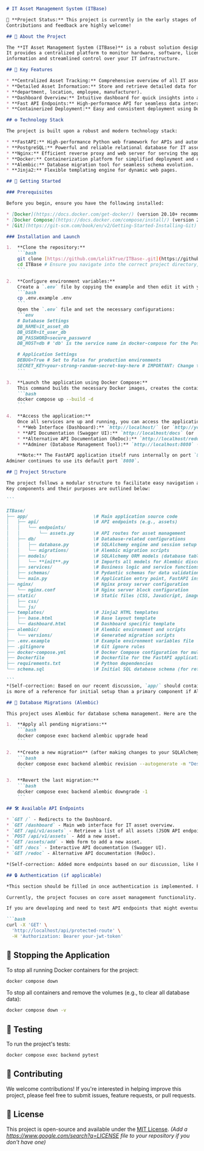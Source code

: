 ````markdown
# IT Asset Management System (ITBase)

🚧 **Project Status:** This project is currently in the early stages of development.
Contributions and feedback are highly welcome!

## 📝 About the Project

The **IT Asset Management System (ITBase)** is a robust solution designed for tracking and managing an organization's IT assets.
It provides a centralized platform to monitor hardware, software, licenses, and other crucial IT resources, ensuring up-to-date
information and streamlined control over your IT infrastructure.

## 🚀 Key Features

* **Centralized Asset Tracking:** Comprehensive overview of all IT assets.
* **Detailed Asset Information:** Store and retrieve detailed data for each asset (type, status, model,
* **department, location, employee, manufacturer).
* **Dashboard Overview:** Intuitive dashboard for quick insights into asset distribution by type and status.
* **Fast API Endpoints:** High-performance API for seamless data interaction.
* **Containerized Deployment:** Easy and consistent deployment using Docker.

## ⚙️ Technology Stack

The project is built upon a robust and modern technology stack:

* **FastAPI:** High-performance Python web framework for APIs and automatic documentation.
* **PostgreSQL:** Powerful and reliable relational database for IT asset data.
* **Nginx:** Efficient reverse proxy and web server for serving the application and managing traffic.
* **Docker:** Containerization platform for simplified deployment and consistent environments.
* **Alembic:** Database migration tool for seamless schema evolution.
* **Jinja2:** Flexible templating engine for dynamic web pages.

## 🏁 Getting Started

### Prerequisites

Before you begin, ensure you have the following installed:

* [Docker](https://docs.docker.com/get-docker/) (version 20.10+ recommended)
* [Docker Compose](https://docs.docker.com/compose/install/) (version 2.0+ recommended)
* [Git](https://git-scm.com/book/en/v2/Getting-Started-Installing-Git) (for cloning the repository)

### Installation and Launch

1.  **Clone the repository:**
    ```bash
    git clone [https://github.com/LelikTrue/ITBase-.git](https://github.com/LelikTrue/ITBase-.git)
    cd ITBase # Ensure you navigate into the correct project directory, usually the repository name
    ```

2.  **Configure environment variables:**
    Create a `.env` file by copying the example and then edit it with your specific settings:
    ```bash
    cp .env.example .env
    ```
    Open the `.env` file and set the necessary configurations:
    ```env
    # Database Settings
    DB_NAME=it_asset_db
    DB_USER=it_user_db
    DB_PASSWORD=secure_password
    DB_HOST=db # 'db' is the service name in docker-compose for the PostgreSQL container

    # Application Settings
    DEBUG=True # Set to False for production environments
    SECRET_KEY=your-strong-random-secret-key-here # IMPORTANT: Change this to a strong, unique value!
    ```

3.  **Launch the application using Docker Compose:**
    This command builds the necessary Docker images, creates the containers, and starts all services in detached mode (`-d`).
    ```bash
    docker compose up --build -d
    ```

4.  **Access the application:**
    Once all services are up and running, you can access the application interfaces:
    * **Web Interface (Dashboard):** `http://localhost/` (or `http://your_server_ip/` like `http://192.168.0.10`)
    * **API Documentation (Swagger UI):** `http://localhost/docs` (or `http://your_server_ip/docs`)
    * **Alternative API Documentation (ReDoc):** `http://localhost/redoc` (or `http://your_server_ip/redoc`)
    * **Adminer (Database Management Tool):** `http://localhost:8080` (or `http://your_server_ip:8080`)

    **Note:** The FastAPI application itself runs internally on port `8000`. Access is via Nginx, which listens on port `80` (standard HTTP).
Adminer continues to use its default port `8080`.

## 📂 Project Structure

The project follows a modular structure to facilitate easy navigation and future development.
Key components and their purposes are outlined below:

```

ITBase/
├── app/                        \# Main application source code
│   ├── api/                    \# API endpoints (e.g., assets)
│   │   └── endpoints/
│   │       └── assets.py       \# API routes for asset management
│   ├── db/                     \# Database-related configurations
│   │   ├── database.py         \# SQLAlchemy engine and session setup
│   │   └── migrations/         \# Alembic migration scripts
│   ├── models/                 \# SQLAlchemy ORM models (database table definitions)
│   │   └── **init**.py         \# Imports all models for Alembic discovery
│   ├── services/               \# Business logic and service functions (e.g., CRUD operations)
│   ├── schemas/                \# Pydantic schemas for data validation and serialization
│   └── main.py                 \# Application entry point, FastAPI instance, main routes
├── nginx/                      \# Nginx proxy server configuration
│   └── nginx.conf              \# Nginx server block configuration
├── static/                     \# Static files (CSS, JavaScript, images)
│   ├── css/
│   └── js/
├── templates/                  \# Jinja2 HTML templates
│   ├── base.html               \# Base layout template
│   └── dashboard.html          \# Dashboard specific template
├── alembic/                    \# Alembic environment and scripts
│   └── versions/               \# Generated migration scripts
├── .env.example                \# Example environment variables file
├── .gitignore                  \# Git ignore rules
├── docker-compose.yml          \# Docker Compose configuration for multi-container setup
├── Dockerfile                  \# Dockerfile for the FastAPI application (backend service)
├── requirements.txt            \# Python dependencies
└── schema.sql                  \# Initial SQL database schema (for reference/initial setup)

```
*(Self-correction: Based on our recent discussion, `app/` should contain `api/`, `db/`, `models/`, etc., and `schema.sql`
is more of a reference for initial setup than a primary component if Alembic is used.)*

## 🔄 Database Migrations (Alembic)

This project uses Alembic for database schema management. Here are the essential commands:

1.  **Apply all pending migrations:**
    ```bash
    docker compose exec backend alembic upgrade head
    ```

2.  **Create a new migration** (after making changes to your SQLAlchemy models):
    ```bash
    docker compose exec backend alembic revision --autogenerate -m "Describe your changes here"
    ```

3.  **Revert the last migration:**
    ```bash
    docker compose exec backend alembic downgrade -1
    ```

## 🛠 Available API Endpoints

* `GET /` - Redirects to the Dashboard.
* `GET /dashboard` - Main web interface for IT asset overview.
* `GET /api/v1/assets` - Retrieve a list of all assets (JSON API endpoint).
* `POST /api/v1/assets` - Add a new asset.
* `GET /assets/add` - Web form to add a new asset.
* `GET /docs` - Interactive API documentation (Swagger UI).
* `GET /redoc` - Alternative API documentation (ReDoc).

*(Self-correction: Added more endpoints based on our discussion, like POST /api/v1/assets and GET /assets/add, for clarity.)*

## 🔒 Authentication (if applicable)

*This section should be filled in once authentication is implemented. For now, it's a placeholder.*

Currently, the project focuses on core asset management functionality. Authentication mechanisms will be integrated in future development phases.

If you are developing and need to test API endpoints that might eventually be protected, here's a placeholder for how it might look:

```bash
curl -X 'GET' \
  'http://localhost/api/protected-route' \
  -H 'Authorization: Bearer your-jwt-token'
````

## 🛑 Stopping the Application

To stop all running Docker containers for the project:

```bash
docker compose down
```

To stop all containers and remove the volumes (e.g., to clear all database data):

```bash
docker compose down -v
```

## 🧪 Testing

To run the project's tests:

```bash
docker compose exec backend pytest
```

## 🤝 Contributing

We welcome contributions\! If you're interested in helping improve this project, please feel free to submit issues, feature requests, or pull requests.

## 📄 License

This project is open-source and available under the [MIT License](https://www.google.com/search?q=LICENSE). *(Add a https://www.google.com/search?q=LICENSE file to your repository if you don't have one)*



```
